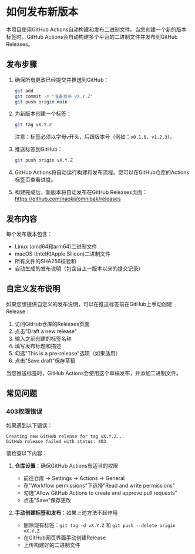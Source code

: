 # 如何发布新版本

本项目使用GitHub Actions自动构建和发布二进制文件。当您创建一个新的版本标签时，GitHub Actions会自动构建多个平台的二进制文件并发布到GitHub Releases。

## 发布步骤

1. 确保所有更改已经提交并推送到GitHub：
   ```bash
   git add .
   git commit -m "准备发布 vX.Y.Z"
   git push origin main
   ```

2. 为新版本创建一个标签：
   ```bash
   git tag vX.Y.Z
   ```
   注意：标签必须以字母`v`开头，后跟版本号（例如：`v0.1.0`、`v1.2.3`）。

3. 推送标签到GitHub：
   ```bash
   git push origin vX.Y.Z
   ```

4. GitHub Actions将自动运行构建和发布流程。您可以在GitHub仓库的Actions标签页查看进度。

5. 构建完成后，新版本将自动发布在GitHub Releases页面：
   https://github.com/naokij/omnibak/releases

## 发布内容

每个发布版本包含：
- Linux (amd64和arm64)二进制文件
- macOS (Intel和Apple Silicon)二进制文件
- 所有文件的SHA256校验和
- 自动生成的发布说明（包含自上一版本以来的提交记录）

## 自定义发布说明

如果您想提供自定义的发布说明，可以在推送标签前在GitHub上手动创建Release：

1. 访问GitHub仓库的Releases页面
2. 点击"Draft a new release"
3. 输入之前创建的标签名称
4. 填写发布标题和描述
5. 勾选"This is a pre-release"选项（如果适用）
6. 点击"Save draft"保存草稿

当您推送标签时，GitHub Actions会使用这个草稿发布，并添加二进制文件。

## 常见问题

### 403权限错误
如果遇到以下错误：
```
Creating new GitHub release for tag vX.Y.Z...
GitHub release failed with status: 403
```

请检查以下内容：

1. **仓库设置**：确保GitHub Actions有适当的权限
   - 前往仓库 → Settings → Actions → General
   - 在"Workflow permissions"下选择"Read and write permissions"
   - 勾选"Allow GitHub Actions to create and approve pull requests"
   - 点击"Save"保存更改

2. **手动创建标签和发布**：如果上述方法不起作用
   - 删除现有标签：`git tag -d vX.Y.Z` 和 `git push --delete origin vX.Y.Z`
   - 在GitHub网页界面手动创建Release
   - 上传构建好的二进制文件 